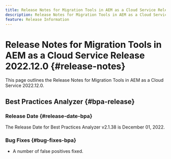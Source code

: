 ```yaml
---
title: Release Notes for Migration Tools in AEM as a Cloud Service Release 2022.12.0
description: Release Notes for Migration Tools in AEM as a Cloud Service Release 2022.12.0
feature: Release Information
---
```

# Release Notes for Migration Tools in AEM as a Cloud Service Release 2022.12.0 {#release-notes}

This page outlines the Release Notes for Migration Tools in AEM as a Cloud Service 2022.12.0.

## Best Practices Analyzer {#bpa-release}

### Release Date {#release-date-bpa}

The Release Date for Best Practices Analyzer v2.1.38 is December 01, 2022. 

### Bug Fixes {#bug-fixes-bpa}

* A number of false positives fixed.
